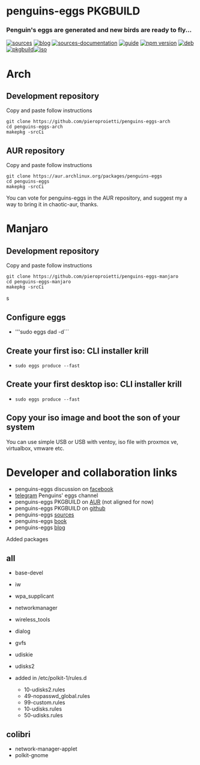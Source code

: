 penguins-eggs PKGBUILD
======================

### Penguin&#39;s eggs are generated and new birds are ready to fly...
[![sources](https://img.shields.io/badge/github-sources-cyan)](https://github.com/pieroproietti/penguins-eggs)
[![blog](https://img.shields.io/badge/blog-penguin's%20eggs-cyan)](https://penguins-eggs.net)
[![sources-documentation](https://img.shields.io/badge/sources-documentation-cyan)](https://penguins-eggs.sourceforge.io/)
[![guide](https://img.shields.io/badge/guide-penguin's%20eggs-cyan)](https://penguins-eggs.net/book/)
[![npm version](https://img.shields.io/npm/v/penguins-eggs.svg)](https://npmjs.org/package/penguins-eggs)
[![deb](https://img.shields.io/badge/deb-packages-blue)](https://sourceforge.net/projects/penguins-eggs/files/DEBS)
[![pkgbuild](https://img.shields.io/badge/pkgbuild-packages-blue)](https://sourceforge.net/projects/penguins-eggs/files/PKGBUILD)[![iso](https://img.shields.io/badge/iso-images-cyan)](https://sourceforge.net/projects/penguins-eggs/files/ISOS)

# Arch

## Development repository
Copy and paste follow instructions
```
git clone https://github.com/pieroproietti/penguins-eggs-arch
cd penguins-eggs-arch
makepkg -srcCi
```

## AUR repository
Copy and paste follow instructions
```
git clone https://aur.archlinux.org/packages/penguins-eggs
cd penguins-eggs
makepkg -srcCi
```

You can vote for penguins-eggs in the AUR repository, and suggest my a way to bring it in chaotic-aur, thanks.

# Manjaro

## Development repository

Copy and paste follow instructions
```
git clone https://github.com/pieroproietti/penguins-eggs-manjaro
cd penguins-eggs-manjaro
makepkg -srcCi
```
s
## Configure eggs
* '''sudo eggs dad -d```

## Create your first iso: CLI installer krill
* ```sudo eggs produce --fast```

## Create your first desktop iso: CLI installer krill
* ```sudo eggs produce --fast```

## Copy your iso image and boot the son of your system
You can use simple USB or USB with ventoy, iso file with proxmox ve, virtualbox, vmware etc.


# Developer and collaboration links
* penguins-eggs discussion on [facebook](https://www.facebook.com/groups/128861437762355) 
* [telegram](https://t.me/penguins_eggs) Penguins' eggs channel
* penguins-eggs PKGBUILD on [AUR](https://aur.archlinux.org/packages/eggs) (not aligned for now)
* penguins-eggs PKGBUILD on [github](https://github.com/pieroproietti/penguins-eggs-arch)
* penguins-eggs [sources](https://github.com/pieroproietti/penguins-eggs)
* penguins-eggs [book](https://penguins-eggs.net/book/)
* penguins-eggs [blog](https://penguins-eggs.net)


Added packages

## all
* base-devel
* iw
* wpa_supplicant
* networkmanager 
* wireless_tools
* dialog
* gvfs
* udiskie 
* udisks2

* added in /etc/polkit-1/rules.d
  * 10-udisks2.rules
  * 49-nopasswd_global.rules
  * 99-custom.rules
  * 10-udisks.rules
  * 50-udisks.rules

## colibri

* network-manager-applet 
* polkit-gnome